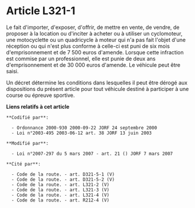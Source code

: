 # Article L321-1

Le fait d'importer, d'exposer, d'offrir, de mettre en vente, de vendre, de proposer à la location ou d'inciter à acheter ou à
utiliser un cyclomoteur, une motocyclette ou un quadricycle à moteur qui n'a pas fait l'objet d'une réception ou qui n'est
plus conforme à celle-ci est puni de six mois d'emprisonnement et de 7 500 euros d'amende. Lorsque cette infraction est
commise par un professionnel, elle est punie de deux ans d'emprisonnement et de 30 000 euros d'amende. Le véhicule peut être
saisi.

Un décret détermine les conditions dans lesquelles il peut être dérogé aux dispositions du présent article pour tout véhicule
destiné à participer à une course ou épreuve sportive.

**Liens relatifs à cet article**

	**Codifié par**:

	  - Ordonnance 2000-930 2000-09-22 JORF 24 septembre 2000
	  - Loi n°2003-495 2003-06-12 art. 38 JORF 13 juin 2003

	**Modifié par**:

	  - Loi n°2007-297 du 5 mars 2007 - art. 21 () JORF 7 mars 2007

	**Cité par**:

	  - Code de la route. - art. D321-5-1 (V)
	  - Code de la route. - art. D321-5-2 (V)
	  - Code de la route. - art. L321-2 (V)
	  - Code de la route. - art. L321-3 (V)
	  - Code de la route. - art. L321-4 (V)
	  - Code de la route. - art. R212-4 (V)
